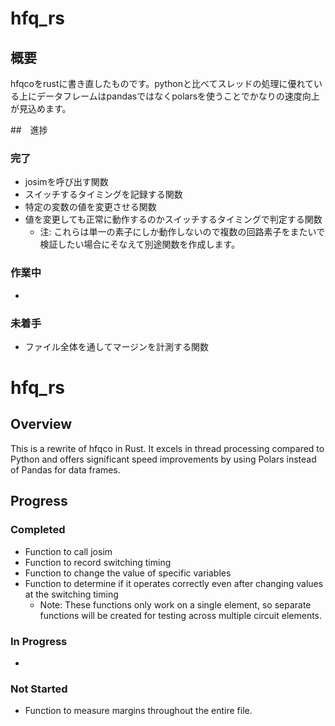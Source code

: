 # hfq_rs
## 概要
hfqcoをrustに書き直したものです。pythonと比べてスレッドの処理に優れている上にデータフレームはpandasではなくpolarsを使うことでかなりの速度向上が見込めます。

##　進捗
### 完了
 - josimを呼び出す関数
 - スイッチするタイミングを記録する関数
 - 特定の変数の値を変更させる関数
 - 値を変更しても正常に動作するのかスイッチするタイミングで判定する関数
   - 注: これらは単一の素子にしか動作しないので複数の回路素子をまたいで検証したい場合にそなえて別途関数を作成します。
### 作業中
 - 
### 未着手
 - ファイル全体を通してマージンを計測する関数



# hfq_rs
## Overview
This is a rewrite of hfqco in Rust. It excels in thread processing compared to Python and offers significant speed improvements by using Polars instead of Pandas for data frames.

## Progress
### Completed
- Function to call josim
- Function to record switching timing
- Function to change the value of specific variables
- Function to determine if it operates correctly even after changing values at the switching timing
  - Note: These functions only work on a single element, so separate functions will be created for testing across multiple circuit elements.

### In Progress
-

### Not Started
- Function to measure margins throughout the entire file.
